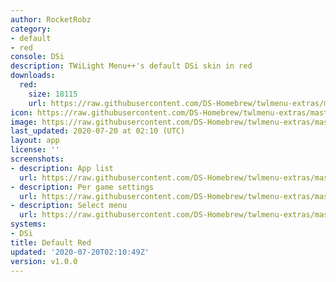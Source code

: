 ```yaml
---
author: RocketRobz
category:
- default
- red
console: DSi
description: TWiLight Menu++'s default DSi skin in red
downloads:
  red:
    size: 18115
    url: https://raw.githubusercontent.com/DS-Homebrew/twlmenu-extras/master/s/TWiLightMenu/dsimenu/themes/red.7z
icon: https://raw.githubusercontent.com/DS-Homebrew/twlmenu-extras/master/s/TWiLightMenu/dsimenu/themes/meta/red/icon.png
image: https://raw.githubusercontent.com/DS-Homebrew/twlmenu-extras/master/s/TWiLightMenu/dsimenu/themes/meta/red/icon.png
last_updated: 2020-07-20 at 02:10 (UTC)
layout: app
license: ''
screenshots:
- description: App list
  url: https://raw.githubusercontent.com/DS-Homebrew/twlmenu-extras/master/s/TWiLightMenu/dsimenu/themes/meta/red/screenshots/app-list.png
- description: Per game settings
  url: https://raw.githubusercontent.com/DS-Homebrew/twlmenu-extras/master/s/TWiLightMenu/dsimenu/themes/meta/red/screenshots/per-game-settings.png
- description: Select menu
  url: https://raw.githubusercontent.com/DS-Homebrew/twlmenu-extras/master/s/TWiLightMenu/dsimenu/themes/meta/red/screenshots/select-menu.png
systems:
- DSi
title: Default Red
updated: '2020-07-20T02:10:49Z'
version: v1.0.0
---
```

